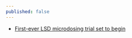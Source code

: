 ```yaml
---
published: false
---
```


- [First-ever LSD microdosing trial set to begin](https://www.zmescience.com/science/news-science/lsd-microdosing-study-03092018/)
